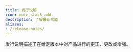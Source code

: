 ```yaml
---
title: 发行说明
icon: note_stack_add
description: 了解最新功能
aliases:
- /release-notes/
---
```


发行说明描述了在给定版本中对产品进行的更正、更改或增强。
